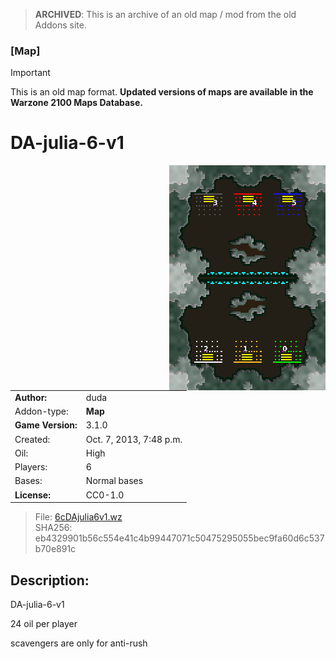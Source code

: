 > **ARCHIVED**: This is an archive of an old map / mod from the old Addons site.

### [Map]

> [!IMPORTANT]
> This is an old map format. **Updated versions of maps are available in the Warzone 2100 Maps Database.**

# DA-julia-6-v1 

<img src="./preview.jpg" align="right" />

| | |
| - | - |
| __Author:__ | duda |
| Addon-type: | __Map__ |
| __Game Version:__ | 3.1.0 |
| Created: | Oct. 7, 2013, 7:48 p.m. |
| Oil: | High |
| Players: | 6 |
| Bases: | Normal bases |
| __License:__ | CC0-1.0 |

> File: [6cDAjulia6v1.wz](https://github.com/Warzone2100/old-addons-site/raw/main/assets/236/6cDAjulia6v1.wz)  
> SHA256: eb4329901b56c554e41c4b99447071c50475295055bec9fa60d6c537b70e891c

## Description:

DA-julia-6-v1 

24 oil per player 

scavengers are only for anti-rush

